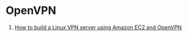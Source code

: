 OpenVPN
=======

1. [How to build a Linux VPN server using Amazon EC2 and OpenVPN](https://www.comparitech.com/blog/vpn-privacy/build-linux-vpn-server/)
